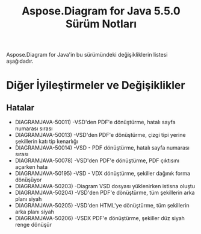 ﻿---
title: Aspose.Diagram for Java 5.5.0 Sürüm Notları
type: docs
weight: 50
url: /tr/java/aspose-diagram-for-java-5-5-0-release-notes/
---
Aspose.Diagram for Java'in bu sürümündeki değişikliklerin listesi aşağıdadır.
# **Diğer İyileştirmeler ve Değişiklikler**
## **Hatalar**
- DIAGRAMJAVA-50011) -VSD'den PDF'e dönüştürme, hatalı sayfa numarası sırası
- DIAGRAMJAVA-50013) -VSD'den PDF'e dönüştürme, çizgi tipi yerine şekillerin katı tip kenarlığı
- DIAGRAMJAVA-50014) -VSD - PDF dönüştürme, hatalı sayfa numarası sırası
- DIAGRAMJAVA-50078) -VSD'den PDF'e dönüştürme, PDF çıktısını açarken hata
- DIAGRAMJAVA-50195) -VSD - VDX dönüştürme, şekiller dağınık forma dönüşüyor
- DIAGRAMJAVA-50203) -Diagram VSD dosyası yüklenirken istisna oluştu
- DIAGRAMJAVA-50204) -VSD'den PDF'e dönüştürme, tüm şekillerin arka planı siyah
- DIAGRAMJAVA-50205) -VSD'den HTML'ye dönüştürme, tüm şekillerin arka planı siyah
- DIAGRAMJAVA-50206) -VSDX PDF'e dönüştürme, şekiller düz siyah renge dönüşür
